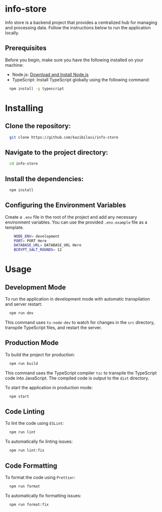 # info-store

Info store is a backend project that provides a centralized hub for managing and processing data. Follow the instructions below to run the application locally.

## Prerequisites

Before you begin, make sure you have the following installed on your machine:

- Node.js: [Download and Install Node.js](https://nodejs.org/)
- TypeScript: Install TypeScript globally using the following command:

```bash
  npm install -g typescript
```

# Installing

## Clone the repository:

```bash
  git clone https://github.com/kazibilasi/info-store
```

## Navigate to the project directory:

```bash
  cd info-store
```

## Install the dependencies:

```bash
  npm install
```

## Configuring the Environment Variables

Create a `.env` file in the root of the project and add any necessary environment variables. You can use the provided `.env.example` file as a template.

```bash
    NODE_ENV= development
    PORT= PORT Here
    DATABASE_URL= DATABASE_URL Here
    BCRYPT_SALT_ROUNDS= 12
```

# Usage

## Development Mode

To run the application in development mode with automatic transpilation and server restart:

```bash
  npm run dev
```

This command uses `ts-node-dev` to watch for changes in the `src` directory, transpile TypeScript files, and restart the server.

## Production Mode

To build the project for production:

```bash
  npm run build
```

This command uses the TypeScript compiler `tsc` to transpile the TypeScript code into JavaScript. The compiled code is output to the `dist` directory.

To start the application in production mode:

```bash
  npm start
```

## Code Linting

To lint the code using `ESLint`:

```bash
  npm run lint
```

To automatically fix linting issues:

```bash
  npm run lint:fix
```

## Code Formatting

To format the code using `Prettier`:

```bash
  npm run format
```

To automatically fix formatting issues:

```bash
  npm run format:fix
```
